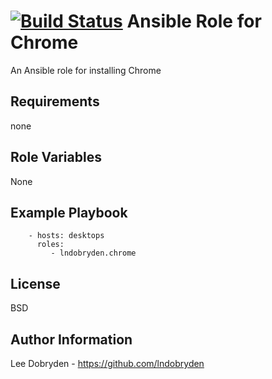 [![Build Status](https://travis-ci.org/lndobryden/ansible-role-chrome.svg?branch=master)](https://travis-ci.org/lndobryden/ansible-role-chrome)
Ansible Role for Chrome
=========

An Ansible role for installing Chrome

Requirements
------------

none

Role Variables
--------------

None

Example Playbook
----------------

```
    - hosts: desktops
      roles:
         - lndobryden.chrome
```
License
-------

BSD

Author Information
------------------

Lee Dobryden - https://github.com/lndobryden
